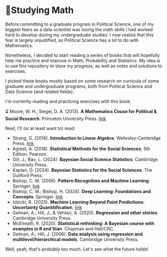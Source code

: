 # 🧮Studying Math

Before committing to a graduate program in Political Science, one of my biggest fears as a data scientist was losing the math skills I had worked hard to develop during my undergraduate studies. I now realize that this fear is largely unjustified, as Political Science has a lot to do with Mathematics. 

Nonetheless, I decided to start reading a series of books that will hopefully help me practice and improve in Math, Probability and Statistics. My idea is to use this repository to store my progress, as well as notes and solutions to exercises. 

I picked these books mostly based on some research on curricula of some graduate and undergraduate programs, both from Political Science and Data Science (and related fields).

I'm currently reading and practicing exercises with this book:

⏳ Moore, W. H.; Siegel, D. A. (2013). **A Mathematics Couse for Political & Social Research**. Princeton University Press. [link](https://sites.duke.edu/daveasiegel/teaching/math-course/)

Next, I'll (or at least want to) read:

- Strang, G. (2016). **Introduction to Linear Algebra**. Wellesley-Cambridge Press. [link](https://ocw.mit.edu/courses/18-06-linear-algebra-spring-2010/pages/readings/)
- Agrest, A. (2018). **Statistical Methods for the Social Sciences**, 5th Edition. Pearson.
- Gill, J.; Bao, L. (2024). **Bayesian Social Science Statistics**. Cambridge University Press.
- Kaplan, D. (2024). **Bayesian Statistics for the Social Sciences**. The Guilford Press.
- Bishop, C. M. (2006). **Pattern Recognition and Machine Learning**. Springer. [link](https://www.microsoft.com/en-us/research/wp-content/uploads/2006/01/Bishop-Pattern-Recognition-and-Machine-Learning-2006.pdf)
- Bishop, C. M.; Bishop, H. (2024). **Deep Learning: Foundations and Concepts**. Springer. [link](https://www.bishopbook.com/)
- Izbicki, R. (2025). **Machine Learning Beyond Point Predictions: Uncertainty Quantitification**. [link](https://rafaelizbicki.com/uq4mlpt/)
- Gelman, A.; Hill, J., & Vehtari, A. (2020). **Regression and other stories**. Cambridge University Press.
- McElreath, R. (2020). **Statistical rethinking: A Bayesian course with examples in R and Stan**. Chapman and Hall/CRC.
- Gelman, A.; Hill, J. (2006). **Data analysis using regression and multilevel/hierarchical models**. Cambridge University Press.

Well, yeah, that's probably too much. Let's see what the future holds!
